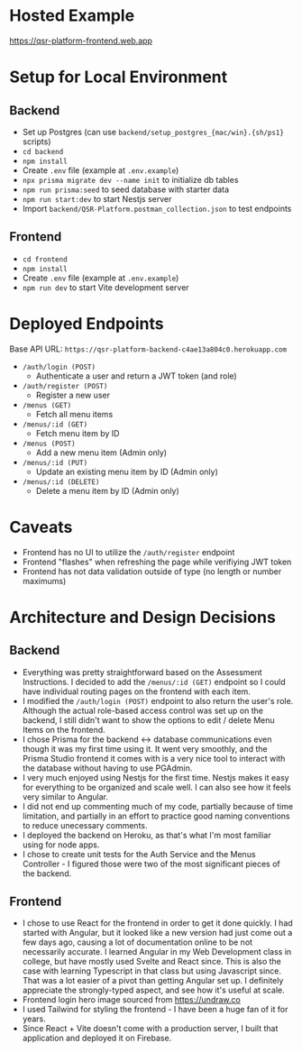 # Hosted Example
https://qsr-platform-frontend.web.app

# Setup for Local Environment
## Backend
- Set up Postgres (can use `backend/setup_postgres_{mac/win}.{sh/ps1}` scripts)
- `cd backend`
- `npm install`
- Create `.env` file (example at `.env.example`)
- `npx prisma migrate dev --name init` to initialize db tables
- `npm run prisma:seed` to seed database with starter data
- `npm run start:dev` to start Nestjs server
- Import `backend/QSR-Platform.postman_collection.json` to test endpoints

## Frontend
- `cd frontend`
- `npm install`
- Create `.env` file (example at `.env.example`)
- `npm run dev` to start Vite development server

# Deployed Endpoints
Base API URL: `https://qsr-platform-backend-c4ae13a804c0.herokuapp.com`
- `/auth/login (POST)`
  - Authenticate a user and return a JWT token (and role)
- `/auth/register (POST)`
  - Register a new user
- `/menus (GET)`
  - Fetch all menu items
- `/menus/:id (GET)`
  - Fetch menu item by ID
- `/menus (POST)`
  - Add a new menu item (Admin only)
- `/menus/:id (PUT)`
  - Update an existing menu item by ID (Admin only)
- `/menus/:id (DELETE)`
  - Delete a menu item by ID (Admin only)


# Caveats
- Frontend has no UI to utilize the `/auth/register` endpoint
- Frontend "flashes" when refreshing the page while verifiying JWT token
- Frontend has not data validation outside of type (no length or number maximums)

# Architecture and Design Decisions

## Backend
- Everything was pretty straightforward based on the Assessment Instructions. I decided to add the `/menus/:id (GET)` endpoint so I could have individual routing pages on the frontend with each item.
- I modified the `/auth/login (POST)` endpoint to also return the user's role. Although the actual role-based access control was set up on the backend, I still didn't want to show the options to edit / delete Menu Items on the frontend.
- I chose Prisma for the backend <-> database communications even though it was my first time using it. It went very smoothly, and the Prisma Studio frontend it comes with is a very nice tool to interact with the database without having to use PGAdmin.
- I very much enjoyed using Nestjs for the first time. Nestjs makes it easy for everything to be organized and scale well. I can also see how it feels very similar to Angular.
- I did not end up commenting much of my code, partially because of time limitation, and partially in an effort to practice good naming conventions to reduce unecessary comments.
- I deployed the backend on Heroku, as that's what I'm most familiar using for node apps.
- I chose to create unit tests for the Auth Service and the Menus Controller - I figured those were two of the most significant pieces of the backend.


## Frontend
- I chose to use React for the frontend in order to get it done quickly. I had started with Angular, but it looked like a new version had just come out a few days ago, causing a lot of documentation online to be not necessarily accurate. I learned Angular in my Web Development class in college, but have mostly used Svelte and React since. This is also the case with learning Typescript in that class but using Javascript since. That was a lot easier of a pivot than getting Angular set up. I definitely appreciate the strongly-typed aspect, and see how it's useful at scale.
- Frontend login hero image sourced from https://undraw.co
- I used Tailwind for styling the frontend - I have been a huge fan of it for years.
- Since React + Vite doesn't come with a production server, I built that application and deployed it on Firebase.